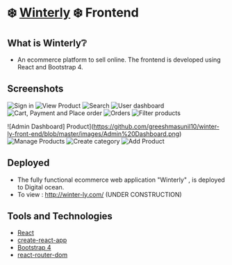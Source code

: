 # :snowflake: [Winterly](http://winter-ly.com/) :snowflake: Frontend 

## What is Winterly:grey_question:
* An ecommerce platform to sell online. The frontend is developed using React and Bootstrap 4.

## Screenshots


![Sign in](https://github.com/greeshmasunil10/winter-ly-front-end/blob/master/images/Sign%20in.png)
![View Product](https://github.com/greeshmasunil10/winter-ly-front-end/blob/master/images/Product.png)
![Search](https://github.com/greeshmasunil10/winter-ly-front-end/blob/master/images/localhost_3000_shop%20(9).png)
![User dashboard](https://github.com/greeshmasunil10/winter-ly-front-end/blob/master/images/User%20dashboard.png)
![Cart, Payment and Place order](https://github.com/greeshmasunil10/winter-ly-front-end/blob/master/images/Place%20order%20-%20Cart.png)
![Orders](https://github.com/greeshmasunil10/winter-ly-front-end/blob/master/images/Admin%20orders.png)
![Filter products](https://github.com/greeshmasunil10/winter-ly-front-end/blob/master/images/Shop%20-%20filter.png)

![Admin Dashboard] Product](https://github.com/greeshmasunil10/winter-ly-front-end/blob/master/images/Admin%20Dashboard.png)
![Manage Products](https://github.com/greeshmasunil10/winter-ly-front-end/blob/master/images/Manage%20Products.png)
![Create category](https://github.com/greeshmasunil10/winter-ly-front-end/blob/master/images/Create%20category.png)
![Add Product](https://github.com/greeshmasunil10/winter-ly-front-end/blob/master/images/Add%20product.png)



## Deployed
* The fully functional ecommerce web application "Winterly" , is deployed to Digital ocean. 
* To view : http://winter-ly.com/ (UNDER CONSTRUCTION)

## Tools and Technologies
* [React](https://nodejs.org/en/)
* [create-react-app](https://reactjs.org/docs/create-a-new-react-app.html)
* [Bootstrap 4](https://getbootstrap.com/docs/4.0/getting-started/introduction/)
* [react-router-dom](https://www.npmjs.com/package/react-router-dom)
